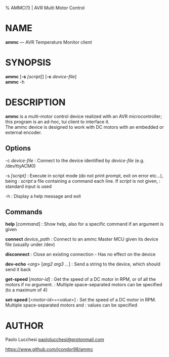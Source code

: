 % AMMC(1) | AVR Multi Motor Control

NAME
====

**ammc** —  AVR Temperature Monitor client

SYNOPSIS
========

**ammc** \[**-s** _\[script]_] \[**-c** _device-file_]  
**ammc** -h

DESCRIPTION
===========

**ammc** is a multi-motor control device realized with an AVR microcontroller;
this program is an ad-hoc, tui client to interface it.  
The ammc device is designed to work with DC motors with an embedded or external
encoder.

Options
-------

-c _device-file_
:   Connect to the device identified by _device-file_ (e.g. /dev/ttyACM0)

-s _\[script]_
:   Execute in script mode (do not print prompt, exit on error etc...), being
:   _script_ a file containing a command each line. If _script_ is not given,
:   standard input is used

-h
:   Display a help message and exit

Commands
--------

**help** \[_command_]
:   Show help, also for a specific command if an argument is given

**connect** _device\_path_
:   Connect to an ammc Master MCU given its device file (usually under /dev)

**disconnect**
:   Close an existing connection - Has no effect on the device

**dev-echo** \<_arg_> \[_arg2_ _arg3_ _..._]
:   Send a string to the device, which should send it back

**get-speed** \[_motor-id_]
:   Get the speed of a DC motor in RPM, or of all the motors if no argument.
:   Multiple space-separated motors can be specified (to a maximum of 4)

**set-speed** \[\<_motor-id_>=\<_value_>]
:   Set the speed of a DC motor in RPM. Multiple space-separated motors and
:   values can be specified

AUTHOR
======

Paolo Lucchesi <paololucchesi@protonmail.com>

https://www.github.com/jcondor98/ammc
